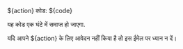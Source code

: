 ${action} कोड: ${code}

यह कोड एक घंटे में समाप्त हो जाएगा.

यदि आपने ${action} के लिए आवेदन नहीं किया है तो इस ईमेल पर ध्यान न दें।

